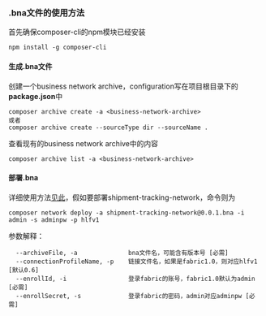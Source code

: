 ### .bna文件的使用方法

首先确保composer-cli的npm模块已经安装

```
npm install -g composer-cli
```



#### 生成.bna文件

创建一个business network archive，configuration写在项目根目录下的**package.json**中

```
composer archive create -a <business-network-archive>
或者
composer archive create --sourceType dir --sourceName .
```

查看现有的business network archive中的内容

```
composer archive list -a <business-network-archive>
```



#### 部署.bna

详细使用方法[见此](https://hyperledger.github.io/composer/reference/composer.network.deploy.html)，假如要部署shipment-tracking-network，命令则为

```
composer network deploy -a shipment-tracking-network@0.0.1.bna -i admin -s adminpw -p hlfv1
```

参数解释：

```
  --archiveFile, -a              bna文件名，可能含有版本号 [必需]
  --connectionProfileName, -p    链接文件名，如果是fabric1.0，则对应hlfv1 [默认0.6]
  --enrollId, -i                 登录fabric的账号，fabric1.0默认为admin [必需]
  --enrollSecret, -s             登录fabric的密码，admin对应adminpw [必需]
```





